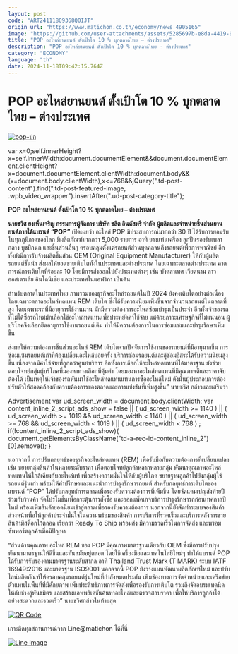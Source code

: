```yaml
---
layout: post
code: "ART24111809368Q0IJT"
origin_url: "https://www.matichon.co.th/economy/news_4905165"
image: "https://github.com/user-attachments/assets/5285697b-e8da-4419-99fa-8e16b375214b"
title: "POP อะไหล่ยานยนต์ ตั้งเป้าโต 10 % บุกตลาดไทย – ต่างประเทศ"
description: "POP อะไหล่ยานยนต์ ตั้งเป้าโต 10 % บุกตลาดไทย - ต่างประเทศ"
category: "ECONOMY"
language: "th"
date: 2024-11-18T09:42:15.764Z
---
```


# POP อะไหล่ยานยนต์ ตั้งเป้าโต 10 % บุกตลาดไทย – ต่างประเทศ

[![](https://www.matichon.co.th/wp-content/uploads/2024/11/pop-ปก.jpg "pop-ปก")](https://www.matichon.co.th/wp-content/uploads/2024/11/pop-ปก.jpg)

var x=0;self.innerHeight?x=self.innerWidth:document.documentElement&&document.documentElement.clientHeight?x=document.documentElement.clientWidth:document.body&&(x=document.body.clientWidth),x<=768&&jQuery(".td-post-content").find(".td-post-featured-image, .wpb\_video\_wrapper").insertAfter(".ud-post-category-title");

**POP อะไหล่ยานยนต์ ตั้งเป้าโต 10 % บุกตลาดไทย – ต่างประเทศ**

**นายชวิศ ยงเห็นเจริญ กรรมการผู้จัดการ บริษัท ชลิต อินดัสทรี จำกัด ผู้ผลิตและจำหน่ายชิ้นส่วนยานยนต์ภายใต้แบรนด์ “POP”** เปิดเผยว่า อะไหล่ POP มีประสบการณ์มากกว่า 30 ปี ได้รับการยอมรับในทุกภูมิภาคของโลก มีผลิตภัณฑ์มากกว่า 5,000 รายการ อาทิ ยางแท่นเครื่อง ลูกปืนรองรับเพลากลาง บูชปีกนก และชิ้นส่วนอื่นๆ ครอบคลุมตั้งแต่รถยนต์ส่วนบุคคลจนถึงรถยนต์เพื่อการพาณิชย์ อีกทั้งยังมีการรับจ้างผลิตชิ้นส่วน OEM (Original Equipment Manufacturer) ให้กับผู้ผลิตรถยนต์ชั้นนำ ส่งผลให้ยอดขายเติบโตทั้งในประเทศและต่างประเทศ โดยเฉพาะตลาดต่างประเทศ คาดการณ์การเติบโตที่ร้อยละ 10 โดยมีการส่งออกไปยังประเทศต่างๆ เช่น บังคลาเทศ เวียดนาม ลาว ออสเตรเลีย อินโดนีเซีย และประเทศในแอฟริกา เป็นต้น

สำหรับตลาดในประเทศไทย ภาพรวมของธุรกิจอะไหล่รถยนต์ในปี 2024 ยังคงเติบโตอย่างต่อเนื่อง โดยเฉพาะตลาดอะไหล่ทดแทน REM เติบโต ซึ่งได้รับความนิยมเพิ่มขึ้นจากจำนวนรถยนต์ในตลาดที่สูง โดยเฉพาะรถที่มีอายุการใช้งานนาน มักมีความต้องการอะไหล่ซ่อมบำรุงเป็นประจำ อีกทั้งเจ้าของรถที่ไม่ได้ซื้อรถใหม่มักเลือกใช้อะไหล่ทดแทนเพื่อประหยัดค่าใช้จ่าย แต่ด้วยภาวะเศรษฐกิจที่ไม่แน่นอน ผู้บริโภคจึงเลือกยืดอายุการใช้งานรถยนต์เดิม ทำให้มีความต้องการในการซ่อมแซมและบำรุงรักษาเพิ่มขึ้น

ส่งผลให้ความต้องการชิ้นส่วนอะไหล่ REM เติบโตจากปัจจัยการใช้งานของรถยนต์ที่มีอายุมากขึ้น การซ่อมแซมรถยนต์เก่าที่ต้องเปลี่ยนอะไหล่บ่อยครั้ง บริการซ่อมรถยนต์และอู่ซ่อมอิสระได้รับความนิยมสูงขึ้น เนื่องจากมีค่าใช้จ่ายที่ถูกกว่าศูนย์บริการ อีกทั้งการเลือกใช้อะไหล่ทดแทนที่ได้มาตรฐาน ยังช่วยตอบโจทย์กลุ่มผู้บริโภคที่มองหาทางเลือกที่คุ้มค่า โดยมองหาอะไหล่ทดแทนที่มีคุณภาพดีและราคาจับต้องได้ เป็นเหตุให้เจ้าของรถหันมาใช้อะไหล่ทดแทนแทนการซื้ออะไหล่ใหม่ ดังนั้นผู้ประกอบการต้องปรับตัวให้สอดคล้องกับความต้องการของตลาดและการแข่งขันที่เพิ่มสูงขึ้น” นายชวิศ กล่าวและเสริมว่า

Advertisement var ud\_screen\_width = document.body.clientWidth; var content\_inline\_2\_script\_ads\_show = false || ( ud\_screen\_width >= 1140 ) || ( ud\_screen\_width >= 1019 && ud\_screen\_width < 1140 ) || ( ud\_screen\_width >= 768 && ud\_screen\_width < 1019 ) || ( ud\_screen\_width < 768 ) ; if(!content\_inline\_2\_script\_ads\_show){ document.getElementsByClassName("td-a-rec-id-content\_inline\_2")\[0\].remove(); }

นอกจากนี้ การปรับกลยุทธ์ของธุรกิจอะไหล่ทดแทน (REM) เพื่อรับมือกับความต้องการที่เปลี่ยนแปลง เช่น ขยายกลุ่มสินค้าในหลายระดับราคา เพื่อตอบโจทย์ลูกค้าหลากหลายกลุ่ม พัฒนาคุณภาพอะไหล่ทดแทนให้ใกล้เคียงกับอะไหล่แท้ เพื่อสร้างความมั่นใจให้กับผู้บริโภค ขยายฐานลูกค้าไปยังกลุ่มผู้ใช้รถยนต์รุ่นเก่า พร้อมให้คำปรึกษาและแนะนำการบำรุงรักษารถยนต์ สำหรับกลยุทธ์การเติบโตของแบรนด์ “POP” ได้ปรับกลยุทธ์การตลาดเพื่อรองรับความต้องการที่เพิ่มขึ้น โดยจัดแคมเปญส่งท้ายปีร่วมกับร้านค้า จัดโปรโมชั่นเพื่อกระตุ้นการสั่งซื้อ และออกแพ็คเกจบริการบำรุงรักษารถก่อนเทศกาลปีใหม่ พร้อมเพิ่มสินค้ายอดนิยมเข้าสู่ตลาดเพื่อรองรับความต้องการ นอกจากนี้ยังจัดทำระบบจองสินค้าล่วงหน้าเพื่อให้ลูกค้าประจำมั่นใจในความพร้อมของสินค้า การบริการที่รวดเร็วและบริการหลังการขาย สินค้ามีสต็อกไว้ตลอด เรียกว่า Ready To Ship พร้อมส่ง มีความรวดเร็วในการจัดส่ง และพร้อมซัพพอร์ตลูกค้าเมื่อมีปัญหา

“ส่วนด้านคุณภาพ อะไหล่ REM ของ POP มีคุณภาพมาตรฐานเดียวกับ OEM ซึ่งมีการปรับปรุงพัฒนามาตรฐานให้ดีขึ้นและทันสมัยอยู่ตลอด โดยใช้เครื่องมือและเทคโนโลยีใหม่ๆ ทำให้แบรนด์ POP ได้รับการรับรองตามมาตรฐานระดับสากล อาทิ Thailand Trust Mark (T MARK) ระบบ IATF 16949:2016 และมาตรฐาน ISO9001 นอกจากนี้ POP ยังวางแผนพัฒนาผลิตภัณฑ์ใหม่ และปรับไลน์ผลิตภัณฑ์ให้ครอบคลุมรถยนต์รุ่นใหม่ที่กำลังหมดประกัน เพิ่มช่องทางการจัดจำหน่ายและเครือข่ายตัวแทนในพื้นที่ที่มีศักยภาพ เพิ่มประสิทธิภาพการจัดส่งเพื่อรองรับการเติบโต รวมถึงจัดอบรมเทคนิคให้กับช่างอู่พันธมิตร และสร้างแอพพลิเคชันค้นหาอะไหล่และตรวจสอบราคา เพื่อให้บริการลูกค้าได้อย่างสะดวกและรวดเร็ว” นายชวิศกล่าวในท้ายสุด

[![QR Code](https://www.matichon.co.th/wp-content/uploads/2023/07/wob1371z.jpg)](https://lin.ee/ht0nDxX)

เกาะติดทุกสถานการณ์จาก Line@matichon ได้ที่นี่

[![Line Image](https://www.matichon.co.th/wp-content/uploads/2023/07/th.png)](https://lin.ee/ht0nDxX)